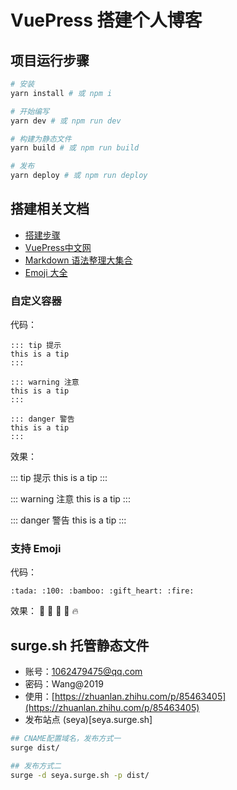 # VuePress 搭建个人博客

## 项目运行步骤

``` bash
# 安装
yarn install # 或 npm i

# 开始编写
yarn dev # 或 npm run dev

# 构建为静态文件
yarn build # 或 npm run build

# 发布
yarn deploy # 或 npm run deploy
```

## 搭建相关文档

- [搭建步骤](https://segmentfault.com/a/1190000017207205)
- [VuePress中文网](https://vuepress.vuejs.org/zh/)
- [Markdown 语法整理大集合](https://www.jianshu.com/p/b03a8d7b1719)
- [Emoji 大全](https://github.com/markdown-it/markdown-it-emoji/blob/master/lib/data/full.json) 

### 自定义容器

代码：

    ::: tip 提示
    this is a tip
    :::

    ::: warning 注意
    this is a tip
    :::

    ::: danger 警告
    this is a tip
    :::

效果：

::: tip 提示
this is a tip
:::

::: warning 注意
this is a tip
:::

::: danger 警告
this is a tip
:::

### 支持 Emoji
代码：

    :tada: :100: :bamboo: :gift_heart: :fire:

效果：
:tada: :100: :bamboo: :gift_heart: :fire:



## surge.sh 托管静态文件

- 账号：1062479475@qq.com
- 密码：Wang@2019
- 使用：[https://zhuanlan.zhihu.com/p/85463405](https://zhuanlan.zhihu.com/p/85463405)
- 发布站点 (seya)[seya.surge.sh]

```bash
## CNAME配置域名，发布方式一
surge dist/

## 发布方式二
surge -d seya.surge.sh -p dist/
```